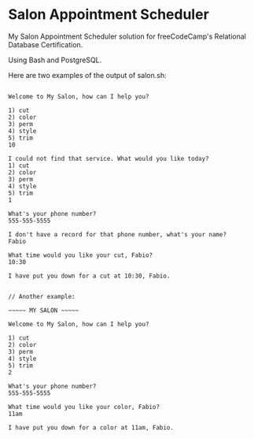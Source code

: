 # Salon Appointment Scheduler
My Salon Appointment Scheduler solution for freeCodeCamp's Relational Database Certification.

Using Bash and PostgreSQL.


Here are two examples of the output of salon.sh:

~~~~~ Salon Appointment Scheduler ~~~~~

Welcome to My Salon, how can I help you?

1) cut
2) color
3) perm
4) style
5) trim
10

I could not find that service. What would you like today?
1) cut
2) color
3) perm
4) style
5) trim
1

What's your phone number?
555-555-5555

I don't have a record for that phone number, what's your name?
Fabio

What time would you like your cut, Fabio?
10:30

I have put you down for a cut at 10:30, Fabio.


// Another example:

~~~~~ MY SALON ~~~~~

Welcome to My Salon, how can I help you?

1) cut
2) color
3) perm
4) style
5) trim
2

What's your phone number?
555-555-5555

What time would you like your color, Fabio?
11am

I have put you down for a color at 11am, Fabio.
